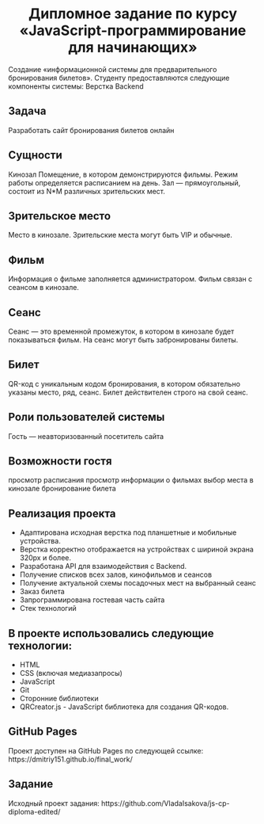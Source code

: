 <h1 align="center"> Дипломное задание по курсу «JavaScript-программирование для начинающих»</h1>
Создание «информационной системы для предварительного бронирования билетов».
Студенту предоставляются следующие компоненты системы:
Верстка
Backend

<h2>Задача</h2>
Разработать сайт бронирования билетов онлайн

<h2>Сущности</h2>
Кинозал
Помещение, в котором демонстрируются фильмы. Режим работы определяется расписанием на день. Зал — прямоугольный, состоит из N*M различных зрительских мест.

<h2>Зрительское место</h2>
Место в кинозале. Зрительские места могут быть VIP и обычные.

<h2>Фильм</h2>
Информация о фильме заполняется администратором. Фильм связан с сеансом в кинозале.

<h2>Сеанс</h2>
Сеанс — это временной промежуток, в котором в кинозале будет показываться фильм. На сеанс могут быть забронированы билеты.

<h2>Билет</h2>
QR-код c уникальным кодом бронирования, в котором обязательно указаны место, ряд, сеанс. Билет действителен строго на свой сеанс.

<h2>Роли пользователей системы</h2>
Гость — неавторизованный посетитель сайта

<h2>Возможности гостя</h2>
просмотр расписания
просмотр информации о фильмах
выбор места в кинозале
бронирование билета

<h2>Реализация проекта</h2>
<ul>
<li>Адаптирована исходная верстка под планшетные и мобильные устройства. 
<li>Верстка корректно отображается на устройствах с шириной экрана 320px и более.
<li>Разработана API для взаимодействия с Backend.
<li>Получение списков всех залов, кинофильмов и сеансов
<li>Получение актуальной схемы посадочных мест на выбранный сеанс
<li>Заказ билета
<li>Запрограммирована гостевая часть сайта
<li>Стек технологий
</ul>

<h2>В проекте использовались следующие технологии:</h2>
<ul>
<li>HTML
<li>CSS (включая медиазапросы)
<li>JavaScript
<li>Git
<li>Сторонние библиотеки
<li>QRCreator.js - JavaScript библиотека для создания QR-кодов.
</ul>
<h2>GitHub Pages</h2>
Проект доступен на GitHub Pages по следующей ссылке: https://dmitriy151.github.io/final_work/

<h2>Задание</h2>
Исходный проект задания: https://github.com/VladaIsakova/js-cp-diploma-edited/